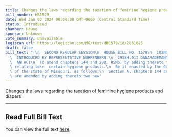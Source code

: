 ```yaml
---
title: Changes the laws regarding the taxation of feminine hygiene products and diapers
bill_number: HB1579
date: Wed Jan 03 2024 00:00:00 GMT-0600 (Central Standard Time)
status: Introduced
chamber: House
sponsor: Unknown
vote_summary: Unavailable
legiscan_url: https://legiscan.com/MO/text/HB1579/id/2861825
draft: false
bill_text: "|\n  SECOND REGULAR SESSION\n  HOUSE BILL NO. 1579\n  102ND GENERAL ASSEMBLY\n\
  \  INTRODUCED BY REPRESENTATIVE NURRENBERN.\n  2958H.01I DANARADEMANMILLER,ChiefClerk\n\
  \  AN ACT\n  To amend chapters 144 and 208, RSMo, by adding thereto two new sections\
  \ relating to\n  certain hygiene products.\n  Be it enacted by the General Assembly\
  \ of the state of Missouri, as follows:\n  Section A. Chapters 144 and 208, RSMo,\
  \ are amended by adding thereto two new"
---
```

Changes the laws regarding the taxation of feminine hygiene products and diapers

---

## Read Full Bill Text

You can view the full text [here](https://legiscan.com/MO/text/HB1579/id/2861825).
